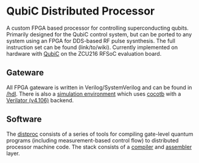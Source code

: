# QubiC Distributed Processor

A custom FPGA based processor for controlling superconducting qubits. Primarily designed for the QubiC control system, but can be ported to any system using an FPGA for DDS-based RF pulse sysnthesis. The full instruction set can be found (link/to/wiki). Currently implemented on hardware with [QubiC](https://gitlab.com/LBL-QubiC/gateware/-/tree/rfsoc) on the ZCU216 RFSoC evaluation board.

## Gateware

All FPGA gateware is written in Verilog/SystemVerilog and can be found in [/hdl](https://gitlab.com/LBL-QubiC/distributed_processor/-/tree/master/hdl). There is also a [simulation environment](https://gitlab.com/LBL-QubiC/distributed_processor/-/tree/master/cocotb/proc) which uses [cocotb](https://www.cocotb.org/) with a [Verilator (v4.106)](https://github.com/verilator/verilator/tree/v4.106) backend.

## Software

The [distproc](https://gitlab.com/LBL-QubiC/distributed_processor/-/tree/master/python/distproc) consists of a series of tools for compiling gate-level quantum programs (including measurement-based control flow) to distributed processor machine code. The stack consists of a [compiler](https://gitlab.com/LBL-QubiC/distributed_processor/-/tree/master/python/distproc/compiler.py) and [assembler](https://gitlab.com/LBL-QubiC/distributed_processor/-/tree/master/python/distproc/assembler.py) layer.
